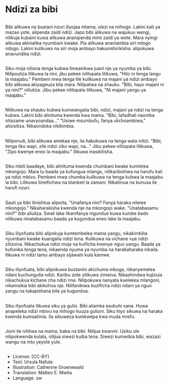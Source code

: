 # Ndizi za bibi

##
Bibi alikuwa na bustani nzuri iliyojaa mtama, ulezi na mihogo. Lakini kati ya mazao yote, alipenda zaidi ndizi. Japo bibi alikuwa na wajukuu wengi, nilikuja kubaini kuwa alikuwa ananipenda mimi zaidi ya wote. Mara nyingi alikuwa akinialika nyumbani kwake. Pia alikuwa ananiambia siri ndogo ndogo. Lakini kulikuwa na siri moja ambayo hakunishirikisha: alipokuwa anavundika ndizi.

##
Siku moja niliona tenga kubwa limeanikwa juani nje ya nyumba ya bibi. Nilipouliza lilikuwa la nini, jibu pekee nililopata lilikuwa, "Hilo ni tenga langu la maajabu." Pembeni mwa tenga lile kulikuwa na majani ya ndizi ambayo bibi alikuwa akiyageuza kila mara. Nilipatwa na shauku. "Bibi, hayo majani ni ya nini?" niliuliza. Jibu pekee nililopata lilikuwa, "Ni majani yangu ya maajabu."

##
Nilikuwa na shauku kubwa kumwangalia bibi, ndizi, majani ya ndizi na tenga kubwa. Lakini bibi alinituma kwenda kwa mama. "Bibi, tafadhali naomba nitazame unavyoandaa..." "Usiwe msumbufu, fanya ulichoambiwa," alisisitiza. Nikaondoka nikikimbia.

##
Niliporudi, bibi alikuwa amekaa nje, ila hakukuwa na tenga wala ndizi. "Bibi, tenga liko wapi, zile ndizi ziko wapi, na..." Jibu pekee nililopata lilikuwa, "Zipo kwenye eneo la maajabu." Ilikuwa inasikitisha.

##
Siku mbili baadaye, bibi alinituma kwenda chumbani kwake kumletea mkongojo. Mara tu baada ya kufungua mlango, nilikaribishwa na harufu kali ya ndizi mbivu. Pembeni mwa chumba kulikuwa na tenga kubwa la maajabu la bibi. Lilikuwa limefichwa na blanketi la zamani. Nikaliinua na kunusa ile harufi nzuri.

##
Sauti ya bibi ilinishtua alipoita, "Unafanya nini? Fanya haraka niletee mkongojo." Nikaharakisha kwenda nje na mkongojo wake. "Unatabasamu nini?" bibi aliuliza. Swali lake likanifanya nigundue kuwa kumbe bado nilikuwa ninatabasamu baada ya kugundua eneo lake la maajabu.

##
Siku iliyofuata bibi alipokuja kumtembelea mama yangu, nikakimbilia nyumbani kwake kuangalia ndizi tena. Kulikuwa na vichane vya ndizi zilizoiva. Nikachukua ndizi moja na kuificha kwenye nguo yangu. Baada ya kufunika tenga tena, nikaenda nyuma ya nyumba na harakaharaka nikaila. Ilikuwa ni ndizi tamu ambayo sijawahi kula kamwe.

##
Siku iliyofuata, bibi alipokuwa bustanini akichuma mboga, nikanyemelea ndani kuchungulia ndizi. Karibu zote zilikuwa zimeiva. Nikashindwa kujizuia nikachukua kichane cha ndizi nne. Nilipokuwa nanyata kuelekea mlangoni, nikamsikia bibi akikohoa nje. Nilifanikiwa kuzificha ndizi ndani ya nguo yangu na tukapishana bila ya kugundua.

##
Siku iliyofuata ilikuwa siku ya gulio. Bibi aliamka asubuhi sana. Huwa anapeleka ndizi mbivu na mihogo kuuza gulioni. Siku hiyo sikuwa na haraka kwenda kumsalimia. Ila sikuweza kumkwepa kwa muda mrefu.

##
Jioni ile niliitwa na mama, baba na bibi. Nilijua kwanini. Usiku ule nilipokwenda kulala, nilijua siwezi kuiba tena. Siwezi kumwibia bibi, wazazi wangu na mtu yeyote yule.

##
* License: [CC-BY]
* Text: Ursula Nafula
* Illustration: Catherine Groenewald
* Translation: Matteo E. Mwita
* Language: sw
